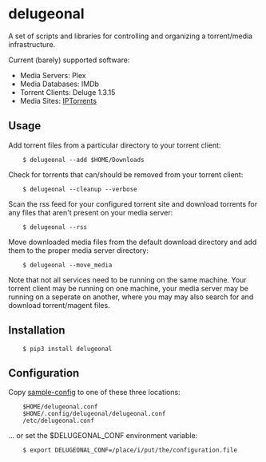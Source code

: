 # delugeonal

A set of scripts and libraries for controlling and organizing a torrent/media infrastructure.

Current (barely) supported software:  
- Media Servers: Plex
- Media Databases: IMDb
- Torrent Clients: Deluge 1.3.15
- Media Sites: [IPTorrents](https://iptorrents.com)

## Usage
Add torrent files from a particular directory to your torrent client:
```
    $ delugeonal --add $HOME/Downloads
```
Check for torrents that can/should be removed from your torrent client:
```
    $ delugeonal --cleanup --verbose
```
Scan the rss feed for your configured torrent site and download torrents for any files that aren't present on your media server:
```
    $ delugeonal --rss
```
Move downloaded media files from the default download directory and add them to the proper media server directory:
```
    $ delugeonal --move_media
```

Note that not all services need to be running on the same machine.  Your torrent client may be running on one machine, your media server may be running on a seperate on another, where you may  may also search for and download torrent/magent files.

## Installation
```
    $ pip3 install delugeonal
```

## Configuration

Copy [sample-config](https://github.com/pgillan145/delugeonal/blob/master/sample-config) to one of these three locations:
```
    $HOME/delugeonal.conf
    $HONE/.config/delugeonal/delugeonal.conf
    /etc/delugeonal.conf
```
 ... or set the $DELUGEONAL\_CONF environment variable:
```
    $ export DELUGEONAL_CONF=/place/i/put/the/configuration.file
```
